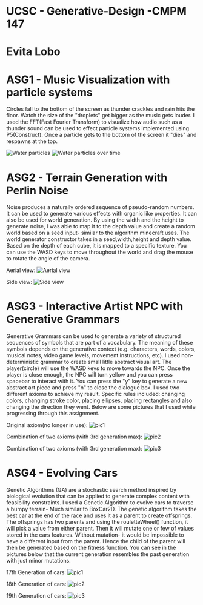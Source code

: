 # UCSC - Generative-Design -CMPM 147
#          Evita Lobo  


# ASG1 - Music Visualization with particle systems
Circles fall to the bottom of the screen as thunder crackles and rain hits the floor. Watch the size of the "droplets" get bigger as the music gets louder. I used the FFT(Fast Fourier Transform) to visualize how audio such as a thunder sound can be used to effect particle systems implemented using P5(Construct). Once a particle gets to the bottom of the screen it "dies" and respawns at the top.

![Water particles](/img/Screen%20Shot%202019-07-06%20at%205.55.39%20PM.png?raw=true)
![Water particles over time](img/Screen%20Shot%202019-07-06%20at%205.55.52%20PM.png?raw=true)




# ASG2 - Terrain Generation with Perlin Noise
Noise produces a naturally ordered sequence of pseudo-random numbers. It can be used to generate various effects with organic like properties. It can also be used for world generation. By using the width and the height to generate noise, I was able to map it to the depth value and create a random world based on a seed input- similar to the algorithm minecraft uses. The world generator constructor takes in a seed,width,height and depth value. Based on the depth of each cube, it is mapped to a specific texture. You can use the WASD keys to move throughout the world and drag the mouse to rotate the angle of the camera.

Aerial view:
![Aerial view](https://github.com/Evitalobo/UCSC---Generative-Design/blob/master/img/ASG2PIC.png?raw=true) 

Side view:
![Side view](https://github.com/Evitalobo/UCSC---Generative-Design/blob/master/img/ASG2PIC1.png?raw=true)





# ASG3 - Interactive Artist NPC with Generative Grammars
Generative Grammars can be used to generate a variety of structured sequences of symbols that are part of a vocabulary. The meaning of these symbols depends on the generative context (e.g. characters, words, colors, musical notes, video game levels, movement instructions, etc). I used non-deterministic grammar to create small little abstract visual art.  The player(circle) will use the WASD keys to move towards the NPC. Once the player is close enough, the NPC will turn yellow and you can press spacebar to interact with it. You can press the "y" key to generate a new abstract art piece and press "n" to close the dialogue box. I used two different axioms to achieve my result. Specific rules included: changing colors, changing stroke color, placing ellipses, placing rectangles and also changing the direction they went. Below are some pictures that I used while progressing through this assignment. 

Original axiom(no longer in use):
![pic1](https://github.com/Evitalobo/UCSC---Generative-Design/blob/master/img/ASG3-2.png?raw=true)

Combination of two axioms (with 3rd generation max):
![pic2](https://github.com/Evitalobo/UCSC---Generative-Design/blob/master/img/ASG3-3.png?raw=true)

Combination of two axioms (with 3rd generation max):
![pic3](https://github.com/Evitalobo/UCSC---Generative-Design/blob/master/img/ASG3-4.png?raw=true)







# ASG4 - Evolving Cars
Genetic Algorithms (GA) are a stochastic search method inspired by biological evolution  that can be applied to generate complex content with feasibility constraints. I used a Genetic Algorithm to evolve cars to traverse a bumpy terrain- Much similar to BoxCar2D. The genetic algorithm takes the best car at the end of the race and uses it as a parent to create offsprings. The offsprings has two parents and using the rouletteWheel() function, it will pick a value from either parent. Then it will mutate one or few of values stored in the cars features. Without mutation- it would be impossible to have a different input from the parent. Hence the child of the parent will then be generated based on the fitness function. You can see in the pictures below that the current generation resembles the past generation with just minor mutations.

17th Generation of cars:
![pic1](https://github.com/Evitalobo/UCSC---Generative-Design/blob/master/img/ASG4-1.png?raw=true)

18th Generation of cars:
![pic2](https://github.com/Evitalobo/UCSC---Generative-Design/blob/master/img/ASG4-2.png?raw=true)

19th Generation of cars:
![pic3](https://github.com/Evitalobo/UCSC---Generative-Design/blob/master/img/ASG4-3.png?raw=true)

